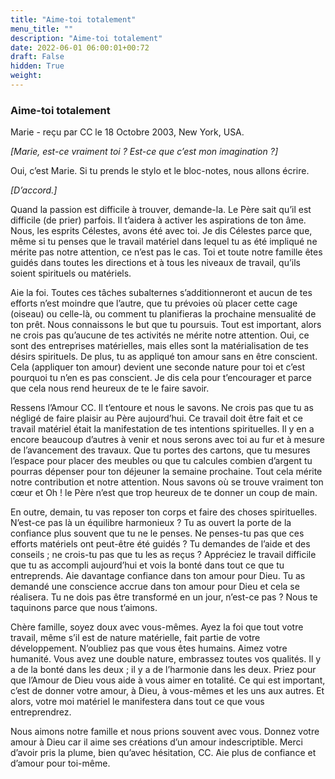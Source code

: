 ```yaml
---
title: "Aime-toi totalement"
menu_title: ""
description: "Aime-toi totalement"
date: 2022-06-01 06:00:01+00:72
draft: False
hidden: True
weight:
---
```

### Aime-toi totalement

Marie - reçu par CC le 18 Octobre 2003, New York, USA.

*[Marie, est-ce vraiment toi ? Est-ce que c’est mon imagination ?]*

Oui, c’est Marie. Si tu prends le stylo et le bloc-notes, nous allons écrire.

*[D’accord.]*

Quand la passion est difficile à trouver, demande-la. Le Père sait qu’il est difficile (de prier) parfois. Il t’aidera à activer les aspirations de ton âme. Nous, les esprits Célestes, avons été avec toi. Je dis Célestes parce que, même si tu penses que le travail matériel dans lequel tu as été impliqué ne mérite pas notre attention, ce n’est pas le cas. Toi et toute notre famille êtes guidés dans toutes les directions et à tous les niveaux de travail, qu’ils soient spirituels ou matériels.

Aie la foi. Toutes ces tâches subalternes s’additionneront et aucun de tes efforts n’est moindre que l’autre, que tu prévoies où placer cette cage (oiseau) ou celle-là, ou comment tu planifieras la prochaine mensualité de ton prêt. Nous connaissons le but que tu poursuis. Tout est important, alors ne crois pas qu’aucune de tes activités ne mérite notre attention. Oui, ce sont des entreprises matérielles, mais elles sont la matérialisation de tes désirs spirituels. De plus, tu as appliqué ton amour sans en être conscient. Cela (appliquer ton amour) devient une seconde nature pour toi et c’est pourquoi tu n’en es pas conscient. Je dis cela pour t’encourager et parce que cela nous rend heureux de te le faire savoir.

Ressens l’Amour CC. Il t’entoure et nous le savons. Ne crois pas que tu as négligé de faire plaisir au Père aujourd’hui. Ce travail doit être fait et ce travail matériel était la manifestation de tes intentions spirituelles. Il y en a encore beaucoup d’autres à venir et nous serons avec toi au fur et à mesure de l’avancement des travaux. Que tu portes des cartons, que tu mesures l’espace pour placer des meubles ou que tu calcules combien d’argent tu pourras dépenser pour ton déjeuner la semaine prochaine. Tout cela mérite notre contribution et notre attention. Nous savons où se trouve vraiment ton cœur et Oh ! le Père n’est que trop heureux de te donner un coup de main.

En outre, demain, tu vas reposer ton corps et faire des choses spirituelles. N’est-ce pas là un équilibre harmonieux ? Tu as ouvert la porte de la confiance plus souvent que tu ne le penses. Ne penses-tu pas que ces efforts matériels ont peut-être été guidés ? Tu demandes de l’aide et des conseils ; ne crois-tu pas que tu les as reçus ? Appréciez le travail difficile que tu as accompli aujourd’hui et vois la bonté dans tout ce que tu entreprends. Aie davantage confiance dans ton amour pour Dieu. Tu as demandé une conscience accrue dans ton amour pour Dieu et cela se réalisera. Tu ne dois pas être transformé en un jour, n’est-ce pas ? Nous te taquinons parce que nous t’aimons.

Chère famille, soyez doux avec vous-mêmes. Ayez la foi que tout votre travail, même s’il est de nature matérielle, fait partie de votre développement. N’oubliez pas que vous êtes humains. Aimez votre humanité. Vous avez une double nature, embrassez toutes vos qualités. Il y a de la bonté dans les deux ; il y a de l’harmonie dans les deux. Priez pour que l’Amour de Dieu vous aide à vous aimer en totalité. Ce qui est important, c’est de donner votre amour, à Dieu, à vous-mêmes et les uns aux autres. Et alors, votre moi matériel le manifestera dans tout ce que vous entreprendrez.

Nous aimons notre famille et nous prions souvent avec vous. Donnez votre amour à Dieu car il aime ses créations d’un amour indescriptible. Merci d’avoir pris la plume, bien qu’avec hésitation, CC. Aie plus de confiance et d’amour pour toi-même.